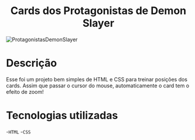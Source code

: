<h1 align="center"> Cards dos Protagonistas de Demon Slayer </h1>

![ProtagonistasDemonSlayer](https://github.com/user-attachments/assets/8d03a426-62de-4b51-9e07-8007ada45831)

# Descrição

Esse foi um projeto bem simples de HTML e CSS para treinar posições dos cards.
Assim que passar o cursor do mouse, automaticamente o card tem o efeito de zoom!

# Tecnologias utilizadas 

-``HTML``
-``CSS``
